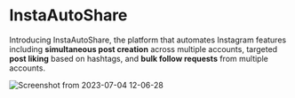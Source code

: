 # InstaAutoShare

Introducing InstaAutoShare, the platform that automates Instagram features including **simultaneous post creation** across multiple accounts, targeted **post liking** based on hashtags, and **bulk follow requests** from multiple accounts.

![Screenshot from 2023-07-04 12-06-28](https://github.com/Shanu85/InstaAutoShare/assets/63155782/ed48a6e4-8258-41fd-9be2-6fbdabc830cf)


